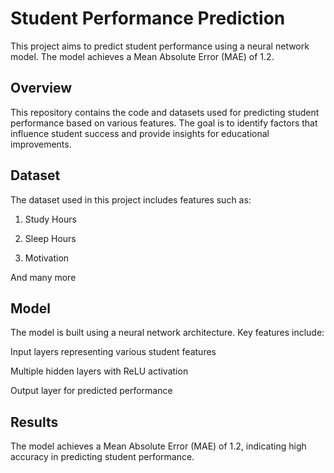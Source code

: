 # Student Performance Prediction
This project aims to predict student performance using a neural network model. The model achieves a Mean Absolute Error (MAE) of 1.2.

## Overview
This repository contains the code and datasets used for predicting student performance based on various features. The goal is to identify factors that influence student success and provide insights for educational improvements.

## Dataset
The dataset used in this project includes features such as:

1. Study Hours

2. Sleep Hours

3. Motivation

And many more

## Model
The model is built using a neural network architecture. Key features include:

Input layers representing various student features

Multiple hidden layers with ReLU activation

Output layer for predicted performance

## Results
The model achieves a Mean Absolute Error (MAE) of 1.2, indicating high accuracy in predicting student performance.
